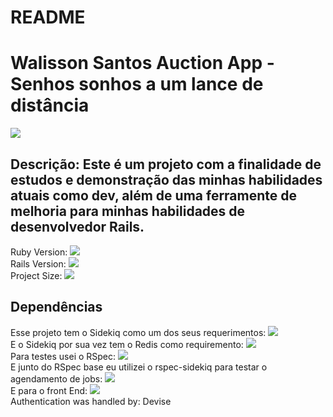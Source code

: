 # README

# Walisson Santos Auction App - Senhos sonhos a um lance de distância
<image src="https://img.shields.io/github/languages/top/sorwalisson/Auction-app">

## Descrição: Este é um projeto com a finalidade de estudos e demonstração das minhas habilidades atuais como dev, além de uma ferramente de melhoria para minhas habilidades de desenvolvedor Rails.
Ruby Version: <image src="https://img.shields.io/badge/Ruby-3.1.2-green"><br/>
Rails Version: <image src= "https://img.shields.io/badge/Rails-7.0.4.3-green"><br/>
Project Size: <image src="https://img.shields.io/github/repo-size/sorwalisson/Auction-app?style=for-the-badge"><br/>

## Dependências
Esse projeto tem o Sidekiq como um dos seus requerimentos:
<image src="https://img.shields.io/badge/Sidekiq-7.1.0-green"> <br/>
E o Sidekiq por sua vez tem o Redis como requiremento:
<image src="https://img.shields.io/badge/Redis-7.0.11-green"><br/>
Para testes usei o RSpec:
<image src="https://img.shields.io/badge/rspec--rails-3.12-green"><br/>
E junto do RSpec base eu utilizei o rspec-sidekiq para testar o agendamento de jobs:
<image src="https://img.shields.io/badge/rspec--sidekiq-3.1.0-green"><br/>
E para o front End:
<image src="https://img.shields.io/badge/Bootstrap-5.2.3-green"><br/>
Authentication was handled by:
                            Devise


